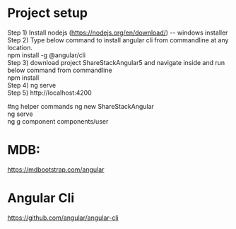 # Project setup

Step 1) Install nodejs (https://nodejs.org/en/download/) -- windows installer <br/>
Step 2) Type below command to install angular cli from commandline at any location.<br/>
 npm install -g @angular/cli<br/>
Step 3) download project ShareStackAngular5 and navigate inside and run below command from commandline<br/>
 npm install<br/>
Step 4) ng serve<br/>
Step 5) http://localhost:4200<br/>



#ng helper commands
ng new ShareStackAngular<br/>
ng serve<br/>
ng g component components/user


# MDB:
https://mdbootstrap.com/angular
# Angular Cli
https://github.com/angular/angular-cli